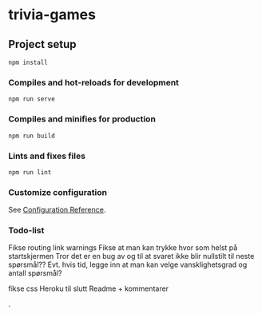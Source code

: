 # trivia-games

## Project setup
```
npm install
```

### Compiles and hot-reloads for development
```
npm run serve
```

### Compiles and minifies for production
```
npm run build
```

### Lints and fixes files
```
npm run lint
```

### Customize configuration
See [Configuration Reference](https://cli.vuejs.org/config/).

### Todo-list
Fikse routing link warnings
Fikse at man kan trykke hvor som helst på startskjermen
Tror det er en bug av og til at svaret ikke blir nullstilt til neste spørsmål??
Evt. hvis tid, legge inn at man kan velge vansklighetsgrad og antall spørsmål?

fikse css
Heroku til slutt
Readme + kommentarer


.